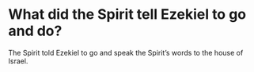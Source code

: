 # What did the Spirit tell Ezekiel to go and do?

The Spirit told Ezekiel to go and speak the Spirit’s words to the house of Israel.

